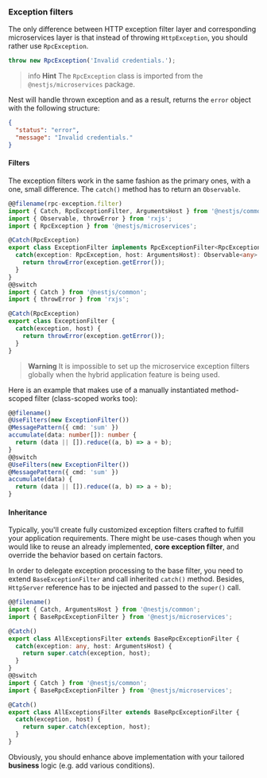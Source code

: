 ### Exception filters

The only difference between HTTP exception filter layer and corresponding microservices layer is that instead of throwing `HttpException`, you should rather use `RpcException`.

```typescript
throw new RpcException('Invalid credentials.');
```

> info **Hint** The `RpcException` class is imported from the `@nestjs/microservices` package.

Nest will handle thrown exception and as a result, returns the `error` object with the following structure:

```json
{
  "status": "error",
  "message": "Invalid credentials."
}
```

#### Filters

The exception filters work in the same fashion as the primary ones, with a one, small difference. The `catch()` method has to return an `Observable`.

```typescript
@@filename(rpc-exception.filter)
import { Catch, RpcExceptionFilter, ArgumentsHost } from '@nestjs/common';
import { Observable, throwError } from 'rxjs';
import { RpcException } from '@nestjs/microservices';

@Catch(RpcException)
export class ExceptionFilter implements RpcExceptionFilter<RpcException> {
  catch(exception: RpcException, host: ArgumentsHost): Observable<any> {
    return throwError(exception.getError());
  }
}
@@switch
import { Catch } from '@nestjs/common';
import { throwError } from 'rxjs';

@Catch(RpcException)
export class ExceptionFilter {
  catch(exception, host) {
    return throwError(exception.getError());
  }
}
```

> **Warning** It is impossible to set up the microservice exception filters globally when the hybrid application feature is being used.

Here is an example that makes use of a manually instantiated method-scoped filter (class-scoped works too):

```typescript
@@filename()
@UseFilters(new ExceptionFilter())
@MessagePattern({ cmd: 'sum' })
accumulate(data: number[]): number {
  return (data || []).reduce((a, b) => a + b);
}
@@switch
@UseFilters(new ExceptionFilter())
@MessagePattern({ cmd: 'sum' })
accumulate(data) {
  return (data || []).reduce((a, b) => a + b);
}
```

#### Inheritance

Typically, you'll create fully customized exception filters crafted to fulfill your application requirements. There might be use-cases though when you would like to reuse an already implemented, **core exception filter**, and override the behavior based on certain factors.

In order to delegate exception processing to the base filter, you need to extend `BaseExceptionFilter` and call inherited `catch()` method. Besides, `HttpServer` reference has to be injected and passed to the `super()` call.

```typescript
@@filename()
import { Catch, ArgumentsHost } from '@nestjs/common';
import { BaseRpcExceptionFilter } from '@nestjs/microservices';

@Catch()
export class AllExceptionsFilter extends BaseRpcExceptionFilter {
  catch(exception: any, host: ArgumentsHost) {
    return super.catch(exception, host);
  }
}
@@switch
import { Catch } from '@nestjs/common';
import { BaseRpcExceptionFilter } from '@nestjs/microservices';

@Catch()
export class AllExceptionsFilter extends BaseRpcExceptionFilter {
  catch(exception, host) {
    return super.catch(exception, host);
  }
}
```

Obviously, you should enhance above implementation with your tailored **business** logic (e.g. add various conditions).
